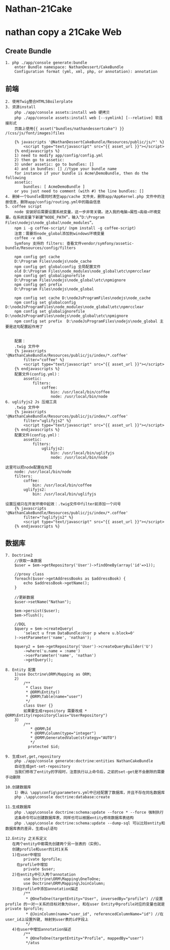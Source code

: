 # Nathan-21Cake
nathan copy a 21Cake Web
=======================================

Create Bundle
---------------------------------------
    1. php ./app/console generate:bundle
        enter Bundle namespace: NathanDessert/CakeBundle
        Configuration format (yml, xml, php, or annotation): annotation
前端
----------------------------------
    2. 使用Twig整合HTML5Boilerplate
    3. 资源install
        php ./app/console assets:install web 硬拷贝
        php ./app/console assets:install web [--symlink] [--relative] 软连接形式
        页面上使用{{ asset("bundles/nathandessertcake") }} /(css/js/font/images)files

        {% javascripts '@NathanDessertCakeBundle/Resources/public/js/*' %}
            <script type="text/javascript" src="{{ asset_url }}"></script>
        {% endjavascripts %}
        1) need to modify app/config/config.yml
        2) then go to assetic:
        3) under assetic: go to bundles: []
        4) and in bundles: [] //type your bundle name
        for instance if your bundle is Acme\DemoBundle, then do the following
        assetic:
            bundles: [ AcmeDemoBundle ]
        or you just need to comment (with #) the line bundles: []
    4. 删掉一个bundle需同时清空app/cache 文件夹，删除app/AppKernel.php 文件中的注册信息，删除app/config/routing.yml中的路由信息
    5. coffee script
        node 安装好后需要设置系统变量，这一步非常关键。进入我的电脑→属性→高级→环境变量。在系统变量下新建“NODE_PATH”，输入“D:\Program Files\nodejs\node_global\node_modules”。
        npm i -g coffee-script/（npm install -g coffee-script）
        注意：需要将node_global添加到windows环境变量
        coffee -v ok
        Symfony 支持的 filters: 查看文件vendor/symfony/assetic-bundle/Resources/config/filters

        npm config get cache
        D:\Program Files\nodejs\node_cache
        npm config get globalconfig 全局配置文件
        old D:\Program Files\node_modules\node_global\etc\npmrcclear
        npm config get globalignorefile
        D:\Program Files\nodejs\node_global\etc\npmignore
        npm config get prefix
        D:\Program Files\nodejs\node_global

        npm config set cache D:\nodeJsProgramFiles\nodejs\node_cache
        npm config set globalconfig D:\nodeJsProgramFiles\node_modules\node_global\etc\npmrcclear
        npm config set globalignorefile  D:\nodeJsProgramFiles\nodejs\node_global\etc\npmignore
        npm config set prefix  D:\nodeJsProgramFiles\nodejs\node_global 主要是这句配置起作用了


        配置：
        .twig 文件中
        {% javascripts '@NathanCakeBundle/Resources/public/js/index/*.coffee'
            filter="coffee" %}
            <script type="text/javascript" src="{{ asset_url }}"></script>
        {% endjavascripts %}
        配置文件(config.yml)：
            assetic:
                filters:
                    coffee:
                        bin: /usr/local/bin/coffee
                        node: /usr/local/bin/node
    6. uglifyjs2 Js 压缩工具
        .twig 文件中
        {% javascripts '@NathanCakeBundle/Resources/public/js/index/*.coffee'
            filter="uglifyjs2" %}
            <script type="text/javascript" src="{{ asset_url }}"></script>
        {% endjavascripts %}
        配置文件(config.yml)：
            assetic:
                filters:
                    uglifyjs2:
                        bin: /usr/local/bin/uglifyjs
                        node: /usr/local/bin/node

    这里可以把node配置在外层
        node: /usr/local/bin/node
        filters:
            coffee:
                bin: /usr/local/bin/coffee
            uglifyjs2:
                bin: /usr/local/bin/uglifyjs

    设置压缩只在开发环境中起效：.twig文件中filter前添加一个问号
        {% javascripts '@NathanCakeBundle/Resources/public/js/index/*.coffee'
            filter="?uglifyjs2" %}
            <script type="text/javascript" src="{{ asset_url }}"></script>
        {% endjavascripts %}


数据库
--------------------------------------
    7. Doctrine2
        //获取一条数据
        $user = $em->getRepository('User')->findOneBy(array('id'=>1));

        //proxy class
        foreach($user->getAddressBooks as $addressBook) {
            echo $addressBook->getName();
        }

        //更新数据
        $user->setName("Nathan");

        $em->persist($user);
        $em->flush();

        //DQL
        $query = $em->createQuery(
            'select u from DataBundle:User p where u.block=0'
        )->setParameter('name', 'nathan');

        $query2 = $em->getRepository('User')->createQueryBuilder('U')
            ->where('u.name = :name')
            ->serParameter('name', 'nathan')
            ->getQuery();

    8. Entity 配置
        1)use Doctrine\ORM\Mapping as ORM;
        2)
            /**
             * Class User
             * @ORM\Entity()
             * @ORM\Table(name="user")
             */
            class User {}
            如果要生成repository 需要改成 * @ORM\Entity(repositoryClass="UserRepository")
        3)
            /**
               * @ORM\Id
               * @ORM\Column(type="integer")
               * @ORM\GeneratedValue(strategy="AUTO")
               */
              protected $id;

    9. 生成set,get,repository
        php ./app/console generate:doctrine:entities NathanCakeBundle
        自动生成get-set-repository
        当我们修改了entity的字段时，注意执行以上命令后，之前的set-get是不会删除的需要手动删除

    10.创建数据库
        1）确认 \app\config\parameters.yml中已经配置了数据库，并且不存在同名数据库
        php .\app\console doctrine:database:create

    11.生成数据库
        php .\app\console doctrine:schema:update --force * --force 强制执行
        这条命令可以创建数据库表，同样也可以根据entity修改数据库表结构
        php .\app\console doctrine:schema:update --dump-sql 可以比较entity和数据库表的差异，生成sql语句

    12.Entity 之关系定义
       在两个entity中都需先创建两个另一张表的（实例）。
       创建profile和user的1对1关系
       1)在user中增加
            private $profile;
         在profile中增加
            private $user;
       2)在entity中引入两个annotation
            use Doctrine\ORM\Mapping\OneToOne;
            use Doctrine\ORM\Mapping\JoinColumn;
       3)在profile中添加annotation描述
            /**
             * @OneToOne(targetEntity="User", inversedBy="profile") //设置 profile 的一对一关系的目标对象为User, 和在user Entity中profile对应的变量也就是private $profile;
             * @JoinColumn(name="user_id", referencedColumnName="id") //在user_id上设置外键, 映射到user表的id字段上
             */
       4)在user中增加annotation描述
            /**
             * @OneToOne(targetEntity="Profile", mappedBy="user")
             */atus












